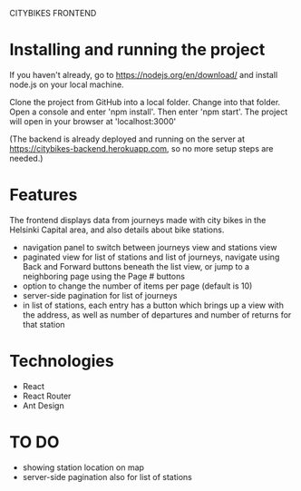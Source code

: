 
CITYBIKES FRONTEND


Installing and running the project
==================================

If you haven't already, go to https://nodejs.org/en/download/ and install node.js on your local machine.

Clone the project from GitHub into a local folder. Change into that folder. Open a console and enter 'npm install'. Then enter 'npm start'. The project will open in your browser at 'localhost:3000'

(The backend is already deployed and running on the server at https://citybikes-backend.herokuapp.com, so no more setup steps are needed.)


Features
========

The frontend displays data from journeys made with city bikes in the Helsinki Capital area, and also details about bike stations.

* navigation panel to switch between journeys view and stations view
* paginated view for list of stations and list of journeys, navigate using Back and Forward buttons beneath the list view, or jump to a neighboring page using the Page # buttons
* option to change the number of items per page (default is 10)
* server-side pagination for list of journeys
* in list of stations, each entry has a button which brings up a view with the address, as well as number of departures and number of returns for that station


Technologies
============

* React
* React Router
* Ant Design


TO DO
=====

* showing station location on map
* server-side pagination also for list of stations


